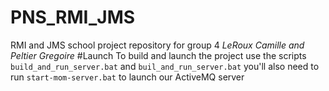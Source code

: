 # PNS_RMI_JMS
RMI and JMS school project repository for group 4
_LeRoux Camille and Peltier Gregoire_
#Launch
To build and launch the project use the scripts
`build_and_run_server.bat`
and 
`buil_and_run_server.bat`
you'll also need to run 
`start-mom-server.bat`
to launch our ActiveMQ server

